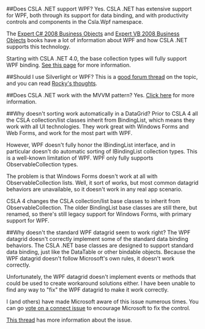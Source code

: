 ##Does CSLA .NET support WPF?
Yes. CSLA .NET has extensive support for WPF, both through its support for data binding, and with productivity controls and components in the Csla.Wpf namespace.

The [Expert C# 2008 Business Objects](http://www.apress.com/book/view/9781430210191) and [Expert VB 2008 Business Objects](http://www.apress.com/9781430216384) books have a lot of information about WPF and how CSLA .NET supports this technology.

Starting with CSLA .NET 4.0, the base collection types will fully support WPF binding. [See this page](WpfCollectionBinding) for more information.

##Should I use Silverlight or WPF?
This is a [good forum thread](http://forums.lhotka.net/forums/thread/33275.aspx) on the topic, and you can read [Rocky's thoughts](SilverlightOrWpf).

##Does CSLA .NET work with the MVVM pattern?
Yes. [Click here](Mvvm) for more information.

##Why doesn't sorting work automatically in a DataGrid?
Prior to CSLA 4 all the CSLA collection/list classes inherit from BindingList<T>, which means they work with all UI technologies. They work great with Windows Forms and Web Forms, and work for the most part with WPF.

However, WPF doesn't fully honor the IBindingList interface, and in particular doesn't do automatic sorting of IBindingList collection types. This is a well-known limitation of WPF. WPF only fully supports ObservableCollection<T> types.

The problem is that Windows Forms doesn't work at all with ObservableCollection<T> lists. Well, it sort of works, but most common datagrid behaviors are unavailable, so it doesn't work in any real app scenario.

CSLA 4 changes the CSLA collection/list base classes to inherit from ObservableCollection<T>. The older BindingList<T> base classes are still there, but renamed, so there's still legacy support for Windows Forms, with primary support for WPF.

##Why doesn't the standard WPF datagrid seem to work right?
The WPF datagrid doesn't correctly implement some of the standard data binding behaviors. The CSLA .NET base classes are designed to support standard data binding, just like the DataTable or other bindable objects. Because the WPF datagrid doesn't follow Microsoft's own rules, it doesn't work correctly.

Unfortunately, the WPF datagrid doesn't implement events or methods that could be used to create workaround solutions either. I have been unable to find any way to "fix" the WPF datagrid to make it work correctly.

I (and others) have made Microsoft aware of this issue numerous times. You can go [vote on a connect issue](https://connect.microsoft.com/WPF/feedback/details/675473/wpf-datagrid-add-new-behaviour-and-ieditableobject-invocation) to encourage Microsoft to fix the control.

[This thread](http://forums.lhotka.net/forums/t/10233.aspx) has more information about the issue.
